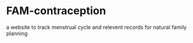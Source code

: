 # FAM-contraception
 a website to track menstrual cycle and relevent records for natural family planning
